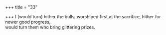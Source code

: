 +++
title = "33"

+++
I (would turn) hither the bulls, worshiped first at the sacrifice, hither for  newer good progress,  
would turn them who bring glittering prizes.  